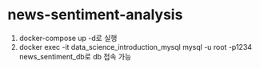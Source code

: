 # news-sentiment-analysis

1. docker-compose up -d로 실행
2. docker exec -it data_science_introduction_mysql mysql -u root -p1234 news_sentiment_db로 db 접속 가능
